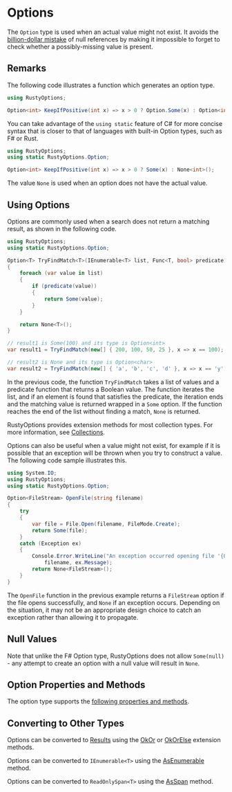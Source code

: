 # Options

The `Option` type is used when an actual value might not exist. 
It avoids the [billion-dollar mistake](https://en.wikipedia.org/wiki/Null_pointer#History) of null references
by making it impossible to forget to check whether a possibly-missing value is present.

## Remarks

The following code illustrates a function which generates an option type.

```csharp
using RustyOptions;

Option<int> KeepIfPositive(int x) => x > 0 ? Option.Some(x) : Option<int>.None;
```

You can take advantage of the `using static` feature of C# for more concise syntax that is closer to
that of languages with built-in Option types, such as F# or Rust.

```csharp
using RustyOptions;
using static RustyOptions.Option;

Option<int> KeepIfPositive(int x) => x > 0 ? Some(x) : None<int>();
```

The value `None` is used when an option does not have the actual value.

## Using Options

Options are commonly used when a search does not return a matching result, as shown in the following code.

```csharp
using RustyOptions;
using static RustyOptions.Option;

Option<T> TryFindMatch<T>(IEnumerable<T> list, Func<T, bool> predicate)
{
    foreach (var value in list)
    {
        if (predicate(value))
        {
            return Some(value);
        }
    }

    return None<T>();
}

// result1 is Some(100) and its type is Option<int>
var result1 = TryFindMatch(new[] { 200, 100, 50, 25 }, x => x == 100);

// result2 is None and its type is Option<char>
var result2 = TryFindMatch(new[] { 'a', 'b', 'c', 'd' }, x => x == 'y');
```

In the previous code, the function `TryFindMatch` takes a list of values and a predicate function
that returns a Boolean value. The function iterates the list, and if an element is found that satisfies
the predicate, the iteration ends and the matching value is returned wrapped in a `Some` option. If
the function reaches the end of the list without finding a match, `None` is returned.

RustyOptions provides extension methods for most collection types. For more information, see [Collections](collections.md).

Options can also be useful when a value might not exist, for example if it is possible that an exception will
be thrown when you try to construct a value. The following code sample illustrates this.

```csharp
using System.IO;
using RustyOptions;
using static RustyOptions.Option;

Option<FileStream> OpenFile(string filename)
{
    try
    {
        var file = File.Open(filename, FileMode.Create);
        return Some(file);
    }
    catch (Exception ex)
    {
        Console.Error.WriteLine("An exception occurred opening file '{0}': {1}", 
            filename, ex.Message);
        return None<FileStream>();
    }
}
```

The `OpenFile` function in the previous example returns a `FileStream` option if the file opens successfully,
and `None` if an exception occurs. Depending on the situation, it may not be an appropriate design choice to 
catch an exception rather than allowing it to propagate.

## Null Values

Note that unlike the F# Option type, RustyOptions does not allow `Some(null)` - any attempt to create an option
with a null value will result in `None`.

## Option Properties and Methods

The option type supports the [following properties and methods](../api/RustyOptions.Option-1.yml).

## Converting to Other Types

Options can be converted to [Results](result.md) using the 
[OkOr](../api/RustyOptions.OptionResultExtensions.yml#RustyOptions_OptionResultExtensions_OkOr__2_RustyOptions_Option___0____1_) 
or [OkOrElse](../api/RustyOptions.OptionResultExtensions.yml#RustyOptions_OptionResultExtensions_OkOrElse__2_RustyOptions_Option___0__Func___1__) extension methods.

Options can be converted to `IEnumerable<T>` using the [AsEnumerable](../api/RustyOptions.Option-1.yml#RustyOptions_Option_1_AsEnumerable) method.

Options can be converted to `ReadOnlySpan<T>` using the [AsSpan](../api/RustyOptions.Option-1.yml#RustyOptions_Option_1_AsSpan) method.

